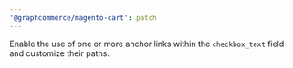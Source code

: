 ```yaml
---
'@graphcommerce/magento-cart': patch
---
```


Enable the use of one or more anchor links within the `checkbox_text` field and customize their paths.
